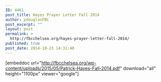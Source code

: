 ```yaml
---
ID: 4461
post_title: Hayes Prayer Letter Fall 2014
author: pdouglasFBC
post_excerpt: ""
layout: post
permalink: >
  http://fbcchelsea.org/hayes-prayer-letter-fall-2014/
published: true
post_date: 2014-10-23 14:31:40
---
```


[embeddoc url="http://fbcchelsea.org/wp-content/uploads/2015/05/Patrick-Hayes-Fall-2014.pdf" download="all" height="1100px" viewer="google"]